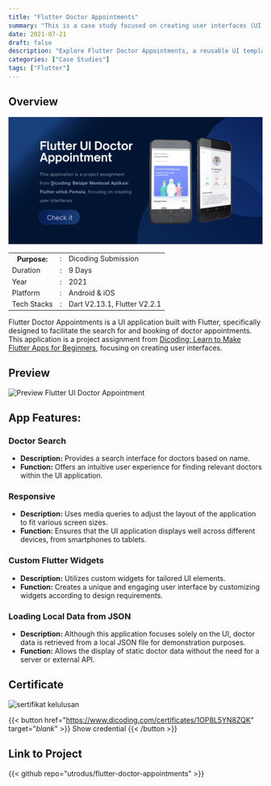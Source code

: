 ```yaml
---
title: "Flutter Doctor Appointments"
summary: "This is a case study focused on creating user interfaces (UI) to hone skills in building reusable widgets with Flutter."
date: 2021-07-21
draft: false
description: "Explore Flutter Doctor Appointments, a reusable UI template for doctor appointment booking, perfect for developers to customize and integrate into their projects."
categories: ["Case Studies"]
tags: ["Flutter"]
---
```



## Overview
<img src="featured.png" />

<table class="table-auto text-left text-base min-w-full">
    <tbody>
      <tr class="border-b py-2">
        <th scope="row" class="font-bold">Purpose:</th>
        <td class="font-bold">:</td>
        <td class="py-2">Dicoding Submission</td>
      </tr>
      <tr class="border-b py-2">
        <td class="font-bold">Duration</td>
        <td class="font-bold">:</td>
        <td class="py-2">9 Days</td>
      </tr>
      <tr class="border-b py-2">
        <td class="font-bold">Year</td>
        <td class="font-bold">:</td>
        <td class="py-2">2021</td>
      </tr>
      <tr class="border-b py-2">
        <td class="font-bold">Platform</td>
        <td class="font-bold">:</td>
        <td class="py-2">
          Android & iOS
          </td>
      </tr>        
      <tr class="border-b py-2">
        <td class="font-bold">Tech Stacks</td>
        <td class="font-bold">:</td>
        <td class="py-2">
          Dart V2.13.1, Flutter V2.2.1
          </td>
      </tr>        
    </tbody>
  </table>

Flutter Doctor Appointments is a UI application built with Flutter, specifically designed to facilitate the search for and booking of doctor appointments. This application is a project assignment from [Dicoding: Learn to Make Flutter Apps for Beginners](https://www.dicoding.com/academies/159), focusing on creating user interfaces.


## Preview
![Preview Flutter UI Doctor Appointment](https://media.giphy.com/media/53zeIyPdnbCSqHSEX8/giphy.gif)

## App Features:
### Doctor Search
- **Description:** Provides a search interface for doctors based on name.
- **Function:** Offers an intuitive user experience for finding relevant doctors within the UI application.

### Responsive
- **Description:** Uses media queries to adjust the layout of the application to fit various screen sizes.
- **Function:** Ensures that the UI application displays well across different devices, from smartphones to tablets.
  
### Custom Flutter Widgets
- **Description:** Utilizes custom widgets for tailored UI elements.
- **Function:** Creates a unique and engaging user interface by customizing widgets according to design requirements.
  
### Loading Local Data from JSON
- **Description:** Although this application focuses solely on the UI, doctor data is retrieved from a local JSON file for demonstration purposes.
- **Function:** Allows the display of static doctor data without the need for a server or external API.

## Certificate  
![sertifikat kelulusan](https://camo.githubusercontent.com/025f9842052309d2c66ecb8194b35c3ceb74cbb19fd783235ae872aa0b355311/68747470733a2f2f692e6962622e636f2f355930777851782f53637265656e73686f742d312e706e67)

{{< button href="https://www.dicoding.com/certificates/1OP8L5YN8ZQK" target="_blank_" >}}
Show credential
{{< /button >}}

 
## Link to Project
{{< github repo="utrodus/flutter-doctor-appointments" >}}

